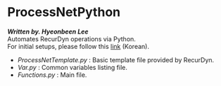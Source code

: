 # ProcessNetPython
***Written by. Hyeonbeen Lee***  
Automates RecurDyn operations via Python.  
For initial setups, please follow this [link](http://www.safetyman.kr/processnet-python-%ec%82%ac%ec%9a%a9%eb%b2%95/) (Korean).    
 * *ProcessNetTemplate.py* : Basic template file provided by RecurDyn.
 * *Var.py* : Common variables listing file.
 * *Functions.py* : Main file.
